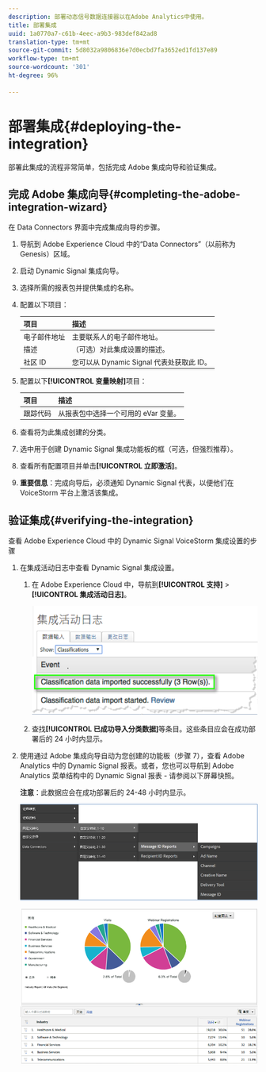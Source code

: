 ```yaml
---
description: 部署动态信号数据连接器以在Adobe Analytics中使用。
title: 部署集成
uuid: 1a0770a7-c61b-4eec-a9b3-983def842ad8
translation-type: tm+mt
source-git-commit: 5d8032a9806836e7d0ecbd7fa3652ed1fd137e89
workflow-type: tm+mt
source-wordcount: '301'
ht-degree: 96%

---
```



# 部署集成{#deploying-the-integration}

部署此集成的流程非常简单，包括完成 Adobe 集成向导和验证集成。

## 完成 Adobe 集成向导{#completing-the-adobe-integration-wizard}

在 Data Connectors 界面中完成集成向导的步骤。

1. 导航到 Adobe Experience Cloud 中的“Data Connectors”（以前称为 Genesis）区域。
1. 启动 Dynamic Signal 集成向导。
1. 选择所需的报表包并提供集成的名称。
1. 配置以下项目：

   | 项目 | 描述 |
   |---|---|
   | 电子邮件地址 | 主要联系人的电子邮件地址。 |
   | 描述 | （可选）对此集成设置的描述。 |
   | 社区 ID | 您可以从 Dynamic Signal 代表处获取此 ID。 |

1. 配置以下&#x200B;**[!UICONTROL 变量映射]**&#x200B;项目：

   | 项目 | 描述 |
   |---|---|
   | 跟踪代码 | 从报表包中选择一个可用的 eVar 变量。 |

1. 查看将为此集成创建的分类。
1. 选中用于创建 Dynamic Signal 集成功能板的框（可选，但强烈推荐）。
1. 查看所有配置项目并单击&#x200B;**[!UICONTROL 立即激活]**。
1. **重要信息**：完成向导后，必须通知 Dynamic Signal 代表，以便他们在 VoiceStorm 平台上激活该集成。

## 验证集成{#verifying-the-integration}

查看 Adobe Experience Cloud 中的 Dynamic Signal VoiceStorm 集成设置的步骤

1. 在集成活动日志中查看 Dynamic Signal 集成设置。
   1. 在 Adobe Experience Cloud 中，导航到&#x200B;**[!UICONTROL 支持]** > **[!UICONTROL 集成活动日志]**。

      ![](assets/integration_activity_log.png)

   1. 查找&#x200B;**[!UICONTROL 已成功导入分类数据]**&#x200B;等条目。这些条目应会在成功部署后的 24 小时内显示。
1. 使用通过 Adobe 集成向导自动为您创建的功能板（步骤 7），查看 Adobe Analytics 中的 Dynamic Signal 报表。或者，您也可以导航到 Adobe Analytics 菜单结构中的 Dynamic Signal 报表 - 请参阅以下屏幕快照。

   **注意**：此数据应会在成功部署后的 24-48 小时内显示。

   ![](assets/reporting.png)

   ![](assets/reporting2.png)
